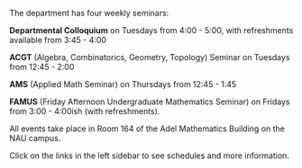 The department has four weekly seminars: 
<p>
<b>Departmental Colloquium</b> on Tuesdays from 4:00 - 5:00, 
with refreshments available from 3:45 - 4:00
<p>
<b>ACGT</b> (Algebra, Combinatorics, Geometry, Topology) Seminar on Tuesdays from 12:45 - 2:00
<p>
<b>AMS</b> (Applied Math Seminar) on Thursdays from 12:45 - 1:45
<p>
<b>FAMUS</b> (Friday Afternoon Undergraduate Mathematics Seminar) on 
Fridays from 3:00 - 4:00ish (with refreshments). 
<p>
All events take place in Room 164 of the Adel Mathematics Building on the NAU campus. 
<p>
Click on the links in the left sidebar to see schedules and more information.
